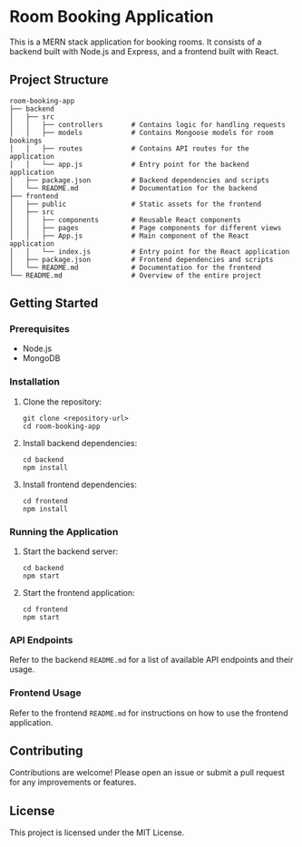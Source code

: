 # Room Booking Application

This is a MERN stack application for booking rooms. It consists of a backend built with Node.js and Express, and a frontend built with React.

## Project Structure

```
room-booking-app
├── backend
│   ├── src
│   │   ├── controllers       # Contains logic for handling requests
│   │   ├── models            # Contains Mongoose models for room bookings
│   │   ├── routes            # Contains API routes for the application
│   │   └── app.js            # Entry point for the backend application
│   ├── package.json          # Backend dependencies and scripts
│   └── README.md             # Documentation for the backend
├── frontend
│   ├── public                # Static assets for the frontend
│   ├── src
│   │   ├── components        # Reusable React components
│   │   ├── pages             # Page components for different views
│   │   ├── App.js            # Main component of the React application
│   │   └── index.js          # Entry point for the React application
│   ├── package.json          # Frontend dependencies and scripts
│   └── README.md             # Documentation for the frontend
└── README.md                 # Overview of the entire project
```

## Getting Started

### Prerequisites

- Node.js
- MongoDB

### Installation

1. Clone the repository:
   ```
   git clone <repository-url>
   cd room-booking-app
   ```

2. Install backend dependencies:
   ```
   cd backend
   npm install
   ```

3. Install frontend dependencies:
   ```
   cd frontend
   npm install
   ```

### Running the Application

1. Start the backend server:
   ```
   cd backend
   npm start
   ```

2. Start the frontend application:
   ```
   cd frontend
   npm start
   ```

### API Endpoints

Refer to the backend `README.md` for a list of available API endpoints and their usage.

### Frontend Usage

Refer to the frontend `README.md` for instructions on how to use the frontend application.

## Contributing

Contributions are welcome! Please open an issue or submit a pull request for any improvements or features.

## License

This project is licensed under the MIT License.